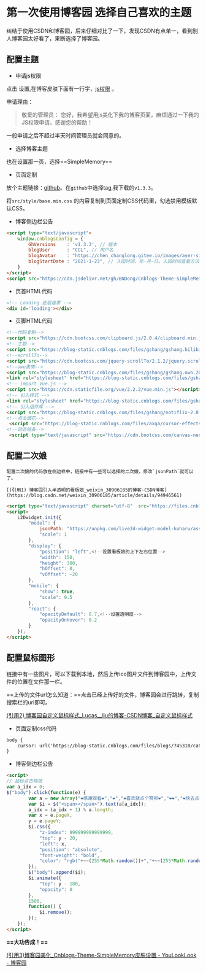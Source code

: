 # 第一次使用博客园 选择自己喜欢的主题

纠结于使用CSDN和博客园，后来仔细对比了一下，发现CSDN有点单一，看到别人博客园太好看了，果断选择了博客园。

## 配置主题

* 申请js权限

点击 设置,在博客皮肤下面有一行字，<u>js权限</u> 。

申请理由：

> 敬爱的管理员：
> 您好，我希望用js美化下我的博客页面，麻烦通过一下我的JS权限申请。感谢您的帮助！

一般申请之后不超过半天时间管理员就会同意的。

* 选择博客主题

也在设置那一页，选择==SimpleMemory==

* 页面定制

放个主题链接：[github](https://github.com/esofar/cnblogs-theme-silence)。在`github`中选择tag,我下载的`v1.3.3`。

将`src/style/base.min.css` 的内容复制到页面定制CSS代码里，勾选禁用模板默认CSS。

* 博客侧边栏公告

```html
<script type="text/javascript">
    window.cnblogsConfig = {
        GhVersions    : 'v1.3.3', // 版本
        blogUser      : "CCL", // 用户名
        blogAvatar    : "https://chen_changlong.gitee.io/images/ayer-side.png", // 用户头像
        blogStartDate : "2021-1-23", // 入园时间，年-月-日。入园时间查看方法：鼠标停留园龄时间上，会显示入园时间
    }
</script>
<script src="https://cdn.jsdelivr.net/gh/BNDong/Cnblogs-Theme-SimpleMemory@v1.3.3/src/script/simpleMemory.min.js" defer></script>
```

* 页首HTML代码

```html
<!-- Loading 底层遮罩 -->
<div id='loading'></div>
```

* 页脚HTML代码

```html
<!--代码复制-->
<script src="https://cdn.bootcss.com/clipboard.js/2.0.4/clipboard.min.js"></script>
<!--主题-->
<script src="https://blog-static.cnblogs.com/files/gshang/gshang.bilibili.big.2020.02.27.4.js" ></script>
<!--scrollTo-->
<script src="https://cdn.bootcss.com/jquery-scrollTo/2.1.2/jquery.scrollTo.js"></script>
<!--owo表情-->
<script src="https://blog-static.cnblogs.com/files/gshang/gshang.owo.2020.01.05.1.js"></script>
<link rel="stylesheet" href="https://blog-static.cnblogs.com/files/gshang/gshang.OwO.3.css" />
<!-- import Vue.js -->
<script src="https://cdn.staticfile.org/vue/2.2.2/vue.min.js"></script>
<!-- 引入样式 -->
<link rel="stylesheet" href="https://blog-static.cnblogs.com/files/gshang/notiflix-2.0.0.min.css">
<!-- 引入组件库 -->
<script src="https://blog-static.cnblogs.com/files/gshang/notiflix-2.0.0.min.js"></script>
<!--点击烟花-->
 <script src="https://blog-static.cnblogs.com/files/axqa/cursor-effects.js">//点击烟花</script>
<!--动态线条-->
 <script type="text/javascript" src="https://cdn.bootcss.com/canvas-nest.js/1.0.1/canvas-nest.min.js">//动态线条(跟随鼠标)</script>
```

## 配置二次娘

 	配置二次娘的代码放在侧边栏中，链接中有一些可以选择的二次娘，修改`jsonPath`就可以了。
 	
 	[(引用1) 博客园引入半透明的看板娘_weixin_30906185的博客-CSDN博客](https://blog.csdn.net/weixin_30906185/article/details/94946561)

```html
<script type="text/javascript" charset="utf-8"  src="https://files.cnblogs.com/files/liuzhou1/L2Dwidget.min.js"></script>
<script>
    L2Dwidget.init({
        "model": {
            jsonPath: "https://unpkg.com/live2d-widget-model-koharu/assets/koharu.model.json",<!--这里改模型，前面后面都要改-->
            "scale": 1
        },
        "display": {
            "position": "left",<!--设置看板娘的上下左右位置-->
            "width": 150,
            "height": 300,
            "hOffset": 0,
            "vOffset": -20
        },
        "mobile": {
            "show": true,
            "scale": 0.5
        },
        "react": {
            "opacityDefault": 0.7,<!--设置透明度-->
            "opacityOnHover": 0.2
        }
    });
</script>
```

## 配置鼠标图形

链接中有一些图片，可以下载到本地，然后上传ico图片文件到博客园中，上传文件的位置在文件那一栏。

==上传的文件url怎么知道：==点击已经上传好的文件，博客园会进行跳转，复制搜索栏的url即可。

[(引用2) 博客园自定义鼠标样式_Lucas__liu的博客-CSDN博客_自定义鼠标样式](https://blog.csdn.net/lb245557472/article/details/111932714)

* 页面定制css代码

```html
body {
	cursor: url('https://blog-static.cnblogs.com/files/blogs/745310/cat9.ico?t=1648780766'), auto;
}
```

* 博客侧边栏公告

```html
<script>
// 鼠标点击特效
var a_idx = 0;
$("body").click(function(e) {
        var a = new Array("❤感谢观看❤","❤","❤喜欢就点个赞呗❤","❤❤","❤快去点赞❤","❤❤❤","❤不是点这里哦❤","❤❤","❤点赞在底部啦❤","❤","❤❤");
        var $i = $("<span></span>").text(a[a_idx]);
        a_idx = (a_idx + 1) % a.length;
        var x = e.pageX,
        y = e.pageY;
        $i.css({
            "z-index": 999999999999999,
            "top": y - 20,
            "left": x,
            "position": "absolute",
            "font-weight": "bold",
            "color": "rgb("+~~(255*Math.random())+","+~~(255*Math.random())+","+~~(255*Math.random())+")"
        });
        $("body").append($i);
        $i.animate({
            "top": y - 180,
            "opacity": 0
        },
        1500,
        function() {
            $i.remove();
        });
    });
</script>
```

**==大功告成！==**

[(引用3)博客园美化_Cnblogs-Theme-SimpleMemory皮肤设置 - YouLookLook - 博客园](https://www.cnblogs.com/CCL776/p/14763958.html)
